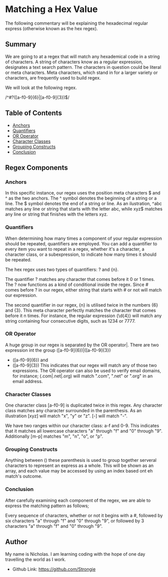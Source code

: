 # Matching a Hex Value

The following commentary will be explaining the hexadecimal regular express (otherwise known as the hex regex). 

## Summary

We are going to at a regex that will match any hexademical code in a string of characters. A string of characters know as a regular expression, designates a text search pattern. The characters in question could be literal or meta characters. Meta characters, which stand in for a larger variety or characters, are frequently used to build regex.

We will look at the following regex.

/^#?([a-f0-9]{6}|[a-f0-9]{3})$/


## Table of Contents

- [Anchors](#anchors)
- [Quantifiers](#quantifiers)
- [OR Operator](#or-operator)
- [Character Classes](#character-classes)
- [Grouping Constructs](#grouping-constructs)
- [Conclusion](#conclusion)


## Regex Components

### Anchors

In this specific instance, our regex uses the position meta characters $ and ^ as the two anchors. The ^ symbol denotes the beginning of a string or a line. The $ symbol denotes the end of a string or line. As an ilustration, ^abc matches any line or string that starts with the letter abc, while xyz$ matches any line or string that finishes with the letters xyz.

### Quantifiers

When determining how many times a component of your regular expression should be repeated, quantifiers are employed. You can add a quantifier to every item you want to repeat in a regex, whether it's a character, a character class, or a subexpression, to indicate how many times it should be repeated.

The hex regex uses two types of quantifiers: ? and {n}.

The quantifier ? matches any character that comes before it 0 or 1 times. The ? now functions as a kind of conditional inside the regex. Since # comes before ? in our regex, either string that starts with # or not will match our expression.

The second quantifier in our regex, {n} is utilised twice in the numbers {6} and {3}. This meta character perfectly matches the character that comes before it n times. For instance, the regular expression {\d{4}} will match any string containing four consecutive digits, such as 1234 or 7777.

### OR Operator

A huge group in our regex is separated by the OR operator|. There are two expression int the group ([a-f0-9]{6})|([a-f0-9]{3})
- ([a-f0-9]{6}) and
- ([a-f0-9]{3})
This indicates that our regex will match any of those two expressions. The OR operator can also be used to verify email domains, for instance; (.com|.net|.org) will match ".com", ".net" or ".org" in an email address. 


### Character Classes

One character class [a-f0-9] is duplicated twice in this regex. Any character class matches any character surrounded in the parenthesis. As an illustration [xyz] will match "x", "y" or "z". [-] will match "-".

We have two ranges within our character class: a-f and 0-9. This indicates that it matches all lowercase characters "a" through "f" and "0" through "9". Additionally [m-p] matches "m", "n", "o", or "p". 

### Grouping Constructs

Anything between () these parenthesis is used to group together serveral characters to represent an express as a whole. This will be shown as an array, and each value may be accessed by using an index based ont eh match's outcome.

### Conclusion

After carefully examining each component of the regex, we are able to express the matching pattern as follows;

Every sequence of characters, whether or not it begins with a #, followed by six characters "a" through "f" and "0" through "9", or followed by 3 characters "a" through "f" and "0" through "9".

## Author

My name is Nicholas. I am learning coding with the hope of one day travelling the world as I work.

- Github Link: https://github.com/Strongie

